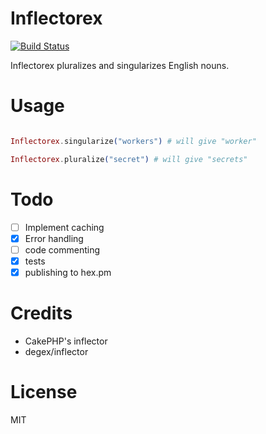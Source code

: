 # Inflectorex
[![Build Status](https://travis-ci.org/girishramnani/inflector.svg?branch=master)](https://travis-ci.org/girishramnani/inflector)



Inflectorex pluralizes and singularizes English nouns.


# Usage

```elixir

Inflectorex.singularize("workers") # will give "worker"

Inflectorex.pluralize("secret") # will give "secrets"


```


# Todo

- [ ] Implement caching
- [x] Error handling
- [ ] code commenting
- [x] tests
- [x] publishing to hex.pm

# Credits

+ CakePHP's inflector
+ degex/inflector

# License

MIT

